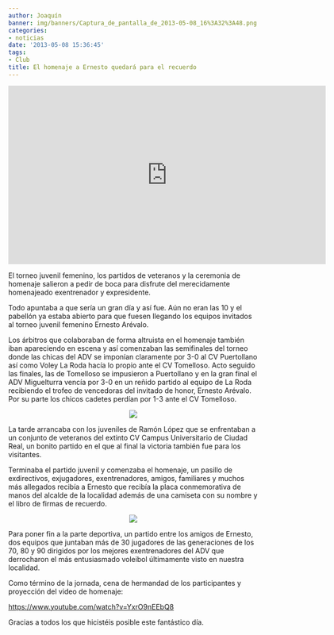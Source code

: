 ```yaml
---
author: Joaquín
banner: img/banners/Captura_de_pantalla_de_2013-05-08_16%3A32%3A48.png
categories:
- noticias
date: '2013-05-08 15:36:45'
tags:
- Club
title: El homenaje a Ernesto quedará para el recuerdo
---
```


<iframe width="640" height="360" src="http://www.youtube.com/embed/YxrO9nEEbQ8" frameborder="0" allowfullscreen></iframe>

El torneo juvenil femenino, los partidos de veteranos y la ceremonia de homenaje salieron a pedir de boca para disfrute del merecidamente homenajeado exentrenador y expresidente.

Todo apuntaba a que sería un gran día y así fue. Aún no eran las 10 y el pabellón ya estaba abierto para que fuesen llegando los equipos invitados al torneo juvenil femenino Ernesto Arévalo.

Los árbitros que colaboraban de forma altruista en el homenaje también iban apareciendo en escena y así comenzaban las semifinales del torneo donde las chicas del ADV se imponían claramente por 3-0 al CV Puertollano así como Voley La Roda hacía lo propio ante el CV Tomelloso. Acto seguido las finales, las de Tomelloso se impusieron a Puertollano y en la gran final el ADV Miguelturra vencía por 3-0 en un reñido partido al equipo de La Roda recibiendo el trofeo de vencedoras del invitado de honor, Ernesto Arévalo. Por su parte los chicos cadetes perdían por 1-3 ante el CV Tomelloso.

<center>
<img src="http://www.advmiguelturra.org/img/banners/noticiaweb_0.png"/> </center> 

La tarde arrancaba con los juveniles de Ramón López que se enfrentaban a un conjunto de veteranos del extinto CV Campus Universitario de Ciudad Real, un bonito partido en el que al final la victoria también fue para los visitantes.

Terminaba el partido juvenil y comenzaba el homenaje, un pasillo de exdirectivos, exjugadores, exentrenadores, amigos, familiares y muchos más allegados recibía a Ernesto que recibía la placa conmemorativa de manos del alcalde de la localidad además de una camiseta con su nombre y el libro de firmas de recuerdo.

<center>
<img src="http://www.advmiguelturra.org/img/banners/Captura%20de%20pantalla%20de%202013-05-08%2016%3A32%3A48.png"/> </center> 

Para poner fin a la parte deportiva, un partido entre los amigos de Ernesto, dos equipos que juntaban más de 30 jugadores de las generaciones de los 70, 80 y 90 dirigidos por los mejores exentrenadores del ADV que derrocharon el más entusiasmado voleibol últimamente visto en nuestra localidad.

Como término de la jornada, cena de hermandad de los participantes y proyección del video de homenaje:

https://www.youtube.com/watch?v=YxrO9nEEbQ8

Gracias a todos los que hicistéis posible este fantástico día.

